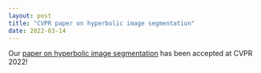 ```yaml
---
layout: post
title: "CVPR paper on hyperbolic image segmentation"
date: 2022-03-14
---
```


Our [paper on hyperbolic image segmentation](https://arxiv.org/abs/2203.05898) has been accepted at CVPR 2022!
